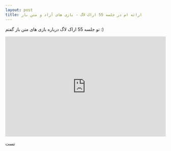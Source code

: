 ```yaml
---
layout: post
title: ارائه ام در جلسه 55 اراک لاگ - بازی های آزاد و متن باز
---
```


تو جلسه 55 اراک لاگ درباره بازی های متن باز گفتم :)
<iframe width="100%" height="315" sandbox="allow-same-origin allow-scripts allow-popups" src="https://peertube.social/videos/embed/e81e06e2-7446-41e5-a99e-c998c327c67a" frameborder="0" allowfullscreen></iframe>

تست
